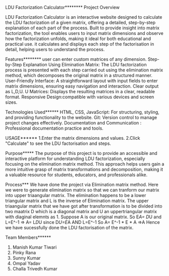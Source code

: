 LDU Factorization Calculator********
Project Overview

LDU Factorization Calculator is an interactive website designed to calculate the LDU factorization of a given matrix, offering a detailed, step-by-step explanation of each part of the process. Built to provide insight into matrix factorization, the tool enables users to input matrix dimensions and observe how the factorization unfolds, making it ideal for both educational and practical use.
it calculates and displays each step of the factorisation in detail, helping users to understand the process.

Features********
user can enter custom matrices of any dimension.
Step-by-Step Explanation Using Elimination Matrix: The LDU factorization process is presented with each step carried out using the elimination matrix method, which decomposes the original matrix in a structured manner.
User-Friendly Interface: A straightforward layout with input fields to enter matrix dimensions, ensuring easy navigation and interaction.
Clear output as L,D,U.
U Matrices: Displays the resulting matrices in a clear, readable format.
Responsive Design:compatible with various devices and screen sizes.


Technologies Used******
HTML, CSS, JavaScript: For structuring, styling, and providing functionality to the website.
Git: Version control to manage project changes effectively.
Documentation and Communication : Professional documentation practice and tools.

USAGE****** 
1.Enter the matrix dimensions and values.
2.Click "Calculate" to see the LDU factorisation and steps.

Purpose*****
The purpose of this project is to provide an accessible and interactive platform for understanding LDU factorization, especially focusing on the elimination matrix method. This approach helps users gain a more intuitive grasp of matrix transformations and decomposition, making it a valuable resource for students, educators, and professionals alike.

Process***
We have done the project via Elimination matrix method. Here we were to generate elimination matrix so that we can tranform our matrix into upper triaangular matrix. The elimination happens to be a lower triangular matrix and L is the inverse of Elimination matrix. The upper triaangular matrix that we have got after transformation is to be divided into two maatrix D which is  a diagonal matrix and U an uppertriangular matrix with diaginal elemnts as 1. 
Suppose A is our original matrix. 
So E*A= D*U and L=E^-1
=> A= L*D*U
since D*U=E*A AND L=E^-1 So A= E^-1 * E *  A =>A
Hence we have sucessfully done the LDU factorisation of the matrix.

Team Members******
1. Manish Kumar Tiwari
2. Pinky Rana
3. Sunny Kumar
4. Ompal Yadav
5. Challa Trivedh Kumar
